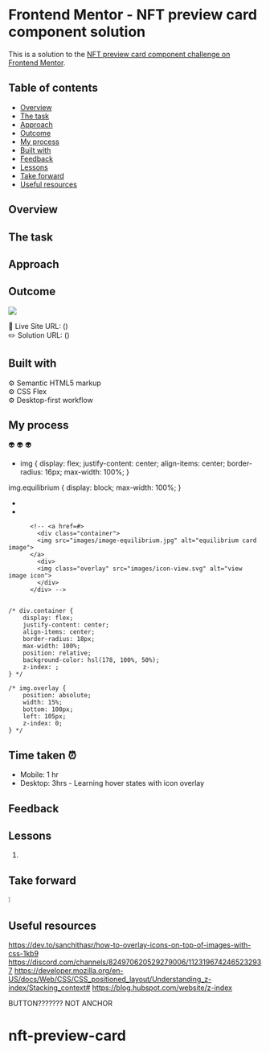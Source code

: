 # Frontend Mentor - NFT preview card component solution

This is a solution to the [NFT preview card component challenge on Frontend Mentor](https://www.frontendmentor.io/challenges/nft-preview-card-component-SbdUL_w0U).

## Table of contents

- [Overview](#overview)
- [The task](#the-task)
- [Approach](#approach)
- [Outcome](#outcome)
- [My process](#my-process)
- [Built with](#built-with)
- [Feedback](#feedback)
- [Lessons](#lessons)
- [Take forward](#take-forward)
- [Useful resources](#useful-resources)

## Overview

## The task

## Approach

## Outcome

![](./)

:jigsaw: Live Site URL: ()  
:pencil2: Solution URL: ()

## Built with

:gear: Semantic HTML5 markup  
:gear: CSS Flex  
:gear: Desktop-first workflow

## My process

:alien:
:alien:
:alien:

- img {
  display: flex;
  justify-content: center;
  align-items: center;
  border-radius: 16px;
  max-width: 100%;
  }

img.equilibrium {
display: block;
max-width: 100%;
}

-
-

```
      <!-- <a href=#>
        <div class="container">
        <img src="images/image-equilibrium.jpg" alt="equilibrium card image">
      </a>
        <div>
        <img class="overlay" src="images/icon-view.svg" alt="view image icon">
        </div>
      </div> -->
```

```

/* div.container {
    display: flex;
    justify-content: center;
    align-items: center;
    border-radius: 18px;
    max-width: 100%;
    position: relative;
    background-color: hsl(178, 100%, 50%);
    z-index: ;
} */

/* img.overlay {
    position: absolute;
    width: 15%;
    bottom: 100px;
    left: 105px;
    z-index: 0;
} */
```

## Time taken :alarm_clock:

- Mobile: 1 hr
- Desktop: 3hrs - Learning hover states with icon overlay

## Feedback

## Lessons

1.

## Take forward

:grey_exclamation:

## Useful resources

https://dev.to/sanchithasr/how-to-overlay-icons-on-top-of-images-with-css-1kb9
https://discord.com/channels/824970620529279006/1123196742465232937
https://developer.mozilla.org/en-US/docs/Web/CSS/CSS_positioned_layout/Understanding_z-index/Stacking_context#
https://blog.hubspot.com/website/z-index

BUTTON??????? NOT ANCHOR

# nft-preview-card
